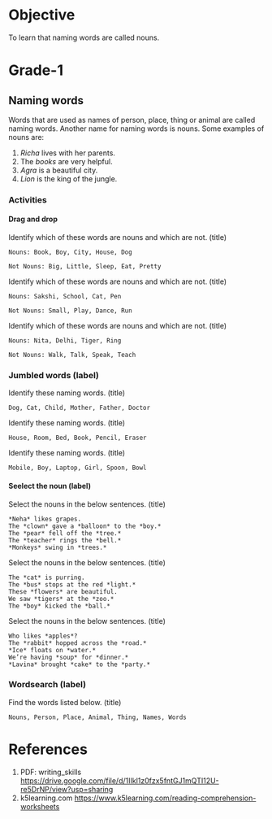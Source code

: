 # Objective

To learn that naming words are called nouns.

# Grade-1

## Naming words

Words that are used as names of person, place, thing or animal are called naming words. Another name for naming words is nouns. Some examples of nouns are:
1. *Richa* lives with her parents.
2. The *books* are very helpful.
3. *Agra* is a beautiful city.
4. *Lion* is the king of the jungle.

### Activities

#### Drag and drop

Identify which of these words are nouns and which are not. (title)
```
Nouns: Book, Boy, City, House, Dog

Not Nouns: Big, Little, Sleep, Eat, Pretty
```

Identify which of these words are nouns and which are not. (title)
```
Nouns: Sakshi, School, Cat, Pen

Not Nouns: Small, Play, Dance, Run
```

Identify which of these words are nouns and which are not. (title)
```
Nouns: Nita, Delhi, Tiger, Ring

Not Nouns: Walk, Talk, Speak, Teach
```

### Jumbled words (label)

Identify these naming words. (title)
```
Dog, Cat, Child, Mother, Father, Doctor
```

Identify these naming words. (title)
```
House, Room, Bed, Book, Pencil, Eraser
```

Identify these naming words. (title)
```
Mobile, Boy, Laptop, Girl, Spoon, Bowl
```

#### Seelect the noun (label)

Select the nouns in the below sentences. (title)
```
*Neha* likes grapes.
The *clown* gave a *balloon* to the *boy.*
The *pear* fell off the *tree.*
The *teacher* rings the *bell.*
*Monkeys* swing in *trees.*
```

Select the nouns in the below sentences. (title)
```
The *cat* is purring.
The *bus* stops at the red *light.*
These *flowers* are beautiful.
We saw *tigers* at the *zoo.*
The *boy* kicked the *ball.*
```

Select the nouns in the below sentences. (title)
```
Who likes *apples*?
The *rabbit* hopped across the *road.*
*Ice* floats on *water.*
We’re having *soup* for *dinner.*
*Lavina* brought *cake* to the *party.*
```

### Wordsearch (label)

Find the words listed below. (title)
```
Nouns, Person, Place, Animal, Thing, Names, Words
```

# References

1. PDF: writing_skills https://drive.google.com/file/d/1IIkl1z0fzx5fntGJ1mQTI12U-re5DrNP/view?usp=sharing
2. k5learning.com https://www.k5learning.com/reading-comprehension-worksheets
